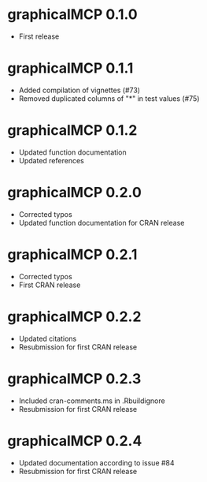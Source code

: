 # graphicalMCP 0.1.0

* First release

# graphicalMCP 0.1.1

* Added compilation of vignettes (#73)
* Removed duplicated columns of "*" in test values (#75)

# graphicalMCP 0.1.2

* Updated function documentation
* Updated references

# graphicalMCP 0.2.0

* Corrected typos
* Updated function documentation for CRAN release

# graphicalMCP 0.2.1

* Corrected typos
* First CRAN release

# graphicalMCP 0.2.2

* Updated citations
* Resubmission for first CRAN release

# graphicalMCP 0.2.3

* Included cran-comments.ms in .Rbuildignore
* Resubmission for first CRAN release

# graphicalMCP 0.2.4

* Updated documentation according to issue #84
* Resubmission for first CRAN release

